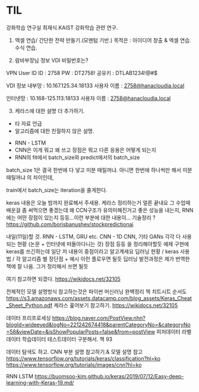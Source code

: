 
# TIL
강화학습 연구실
최재식.KAIST 강화학습 관련 연구.


1. 엑셀 연습/
간단한 전략 만들기.(모멘텀 기반.)
목적은 :
아이디어 창출 &
엑셀 연습.
수식 연습.

2. 람바부장님 정보 VDI 비밀번호는?

VPN User ID
ID : 2758
PW : DT2758!
공유키 : DTLAB1234!@#$

VDI 정보
내부망 : 10.167.125.34:18133
사용자 이름 : 2758@hanacloudia.local

인터넷망 : 10.168-125.113:18133
사용자 이름 : 2758@hanacloudia.local

3. 케라스에 대한 설명 더 추가하기.

* 타 자료 언급
* 알고리즘에 대한 친절하지 않은 설명.
-   RNN - LSTM
- CNN은 이게 뭐고 왜 쓰고 장점은 뭐고 다른 응용은 어떻게 되는지
- RNN의 fit에서 batch_size와 predict에서의 batch_size

batch_size 1은 결국 한번에 다 넣고 미분 때릴꺼냐.
아니면 한번에 하나씩만 해서 미분 때릴꺼냐 의 차이인데,

train에서 batch_size는 iteration을 줄게한다.



keras 내용은 오늘 밤까지 완료해서 주세용.
케라스 정리하는거 얼른 끝내요
그 수업때 배운걸 좀 써먹으면 좋겠는데
왜 CCN구조가 유의미해진거고 좋은 성능을 내는지, RNN에는 어떤 장점이 있는지 등등…이런 부분에 대한 내용이…
기술정리 ?https://github.com/borisbanushev/stockpredictionai


내일(11일)할 것.
RNN - LSTM, GRU etc.
CNN - 1D CNN, 기타
GANs
각각 다 사용되는 현황 (논문 + 인터넷에 떠돌아다니는 것)
장점
등등 을 정리해야할듯
예제 구현에 keras를 쓰긴하는데 일단 저 내용이 중점이라고 알고계세요
딥러닝 현황 / keras 사용법 / 각 알고리즘 별 장단점 + 예시
이런 플로우면 될듯
딥러닝 발전과정은 제가 번역한 책에 잘 나옴. 그거 정리해서 쓰면 될듯

여기 참고하면 되겠다.
https://wikidocs.net/32105



전체적인 모델 설명방식 참고하는것은
파이썬 머신러닝 완벽정리 책
치트시트 순서도
https://s3.amazonaws.com/assets.datacamp.com/blog_assets/Keras_Cheat_Sheet_Python.pdf
케라스 훑어보기 참고하기.
https://wikidocs.net/32105


데이터 프리프로세싱
https://blog.naver.com/PostView.nhn?blogId=wideeyed&logNo=221242674418&parentCategoryNo=&categoryNo=58&viewDate=&isShowPopularPosts=false&from=postView
피처데이터
라벨데이터
학습데이터
테스트데이터
구분해서.
책 93

데이터 탐색도 하고.
CNN 부분 설명 참고하기.& 모델 설명 참고
https://www.tensorflow.org/tutorials/keras/classification?hl=ko
https://www.tensorflow.org/tutorials/images/cnn?hl=ko


RNN
LSTM
https://buomsoo-kim.github.io/keras/2019/07/12/Easy-deep-learning-with-Keras-19.md/
